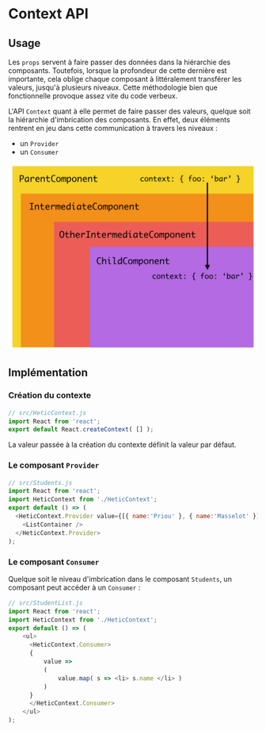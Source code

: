 # Context API

## Usage
Les `props` servent à faire passer des données dans la hiérarchie des composants.
Toutefois, lorsque la profondeur de cette dernière est importante, cela oblige chaque composant à littéralement transférer les valeurs, jusqu'à plusieurs niveaux. Cette méthodologie bien que fonctionnelle provoque assez vite du code verbeux.

L'API `Context` quant à elle permet de faire passer des valeurs, quelque soit la hiérarchie d'imbrication des composants. En effet, deux éléments rentrent en jeu dans cette communication à travers les niveaux : 
- un `Provider`
- un `Consumer` 

![Context API](media/context.png)

## Implémentation

### Création du contexte

```js
// src/HeticContext.js
import React from 'react';
export default React.createContext( [] );
```

La valeur passée à la création du contexte définit la valeur par défaut.

### Le composant `Provider`

```js
// src/Students.js
import React from 'react';
import HeticContext from './HeticContext';
export default () => (
  <HeticContext.Provider value={[{ name:'Priou' }, { name:'Masselot' }]}>
    <ListContainer />
  </HeticContext.Provider>
);
```

### Le composant `Consumer`

Quelque soit le niveau d'imbrication dans le composant `Students`, un composant peut accéder à un `Consumer` :

```js
// src/StudentList.js
import React from 'react';
import HeticContext from './HeticContext';
export default () => (
    <ul>
      <HeticContext.Consumer>
      {
          value => 
          (
              value.map( s => <li> s.name </li> )
          )
      }
      </HeticContext.Consumer>
    </ul>
);
```